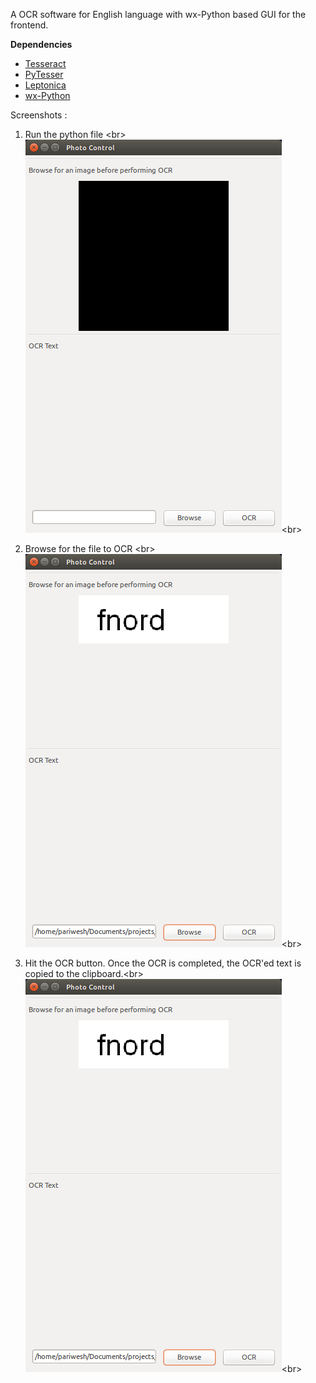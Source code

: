 A OCR software for English language with wx-Python based GUI for the frontend. 


<b>Dependencies</b>
<ul>
  <li><a href = "https://code.google.com/p/tesseract-ocr/downloads/list" target="_blank">Tesseract</a></li>
  <li><a href = "https://code.google.com/p/pytesser/downloads/list" target="_blank">PyTesser</a></li>
  <li><a href = "https://code.google.com/p/leptonica/downloads/list" target="_blank">Leptonica</a></li>
  <li><a href = "http://www.wxpython.org/download.php" target="_blank">wx-Python</a></li>
</ul>



Screenshots :

1. Run the python file <br\>
![GUI](https://github.com/pariweshsubedi/OCR-python/blob/master/screenshots/initialGUI.png "GUI")<br\>



2. Browse for the file to OCR <br\>
![Browse Image](https://github.com/pariweshsubedi/OCR-python/blob/master/screenshots/selectImage.png "Browse Image")<br\>


3. Hit the OCR button. Once the OCR is completed, the OCR'ed text is copied to the clipboard.<br\>
![OCR complete](https://github.com/pariweshsubedi/OCR-python/blob/master/screenshots/selectImage.png "OCR complete")<br\>

